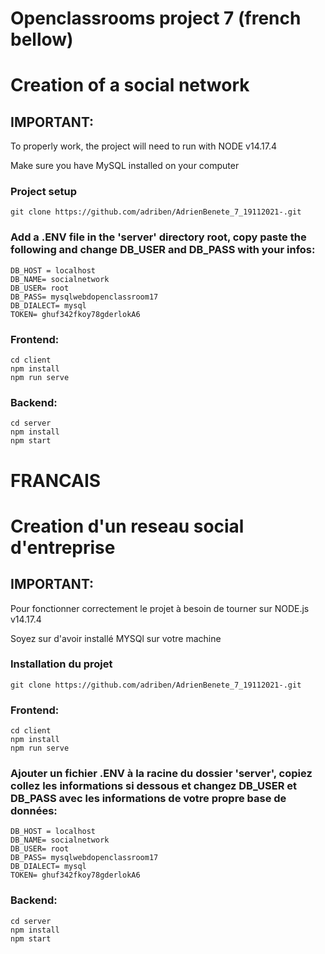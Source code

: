 # Openclassrooms project 7 (french bellow)

# Creation of a social network

## IMPORTANT: 
To properly work, the project will need to run with NODE v14.17.4 


Make sure you have MySQL installed on your computer


### Project setup
```
git clone https://github.com/adriben/AdrienBenete_7_19112021-.git
```

###  Add a .ENV file in the 'server' directory root, copy paste the following and change DB_USER and DB_PASS with your infos:
```
DB_HOST = localhost     
DB_NAME= socialnetwork
DB_USER= root
DB_PASS= mysqlwebdopenclassroom17
DB_DIALECT= mysql
TOKEN= ghuf342fkoy78gderlokA6

```

### Frontend:
```
cd client
npm install 
npm run serve
```

### Backend:
```
cd server
npm install
npm start
```

# FRANCAIS

# Creation d'un reseau social d'entreprise

## IMPORTANT: 
Pour fonctionner correctement le projet à besoin de tourner sur NODE.js v14.17.4 


Soyez sur d'avoir installé MYSQl sur votre machine


### Installation du projet
```
git clone https://github.com/adriben/AdrienBenete_7_19112021-.git
```
### Frontend:
```
cd client
npm install 
npm run serve
```
###  Ajouter un fichier .ENV à la racine du dossier 'server', copiez collez les informations si dessous et changez DB_USER et DB_PASS avec les informations de votre propre base de données:
```
DB_HOST = localhost     
DB_NAME= socialnetwork
DB_USER= root
DB_PASS= mysqlwebdopenclassroom17
DB_DIALECT= mysql
TOKEN= ghuf342fkoy78gderlokA6

```

### Backend:
```
cd server
npm install
npm start
```

